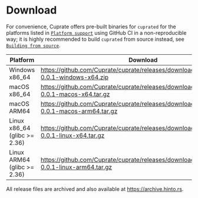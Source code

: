 # Download
For convenience, Cuprate offers pre-built binaries for `cuprated` for the platforms listed in [`Platform support`](../platform.md) using GitHub CI in a non-reproducible way; it is highly recommended to build `cuprated` from source instead, see [`Building from source`](./source.md).

| Platform                     | Download |
|------------------------------|----------|
| Windows x86_64               | <https://github.com/Cuprate/cuprate/releases/download/v0.0.1/cuprated-0.0.1-windows-x64.zip>
| macOS x86_64                 | <https://github.com/Cuprate/cuprate/releases/download/v0.0.1/cuprated-0.0.1-macos-x64.tar.gz>
| macOS ARM64                  | <https://github.com/Cuprate/cuprate/releases/download/v0.0.1/cuprated-0.0.1-macos-arm64.tar.gz>
| Linux x86_64 (glibc >= 2.36) | <https://github.com/Cuprate/cuprate/releases/download/v0.0.1/cuprated-0.0.1-linux-x64.tar.gz>
| Linux ARM64 (glibc >= 2.36)  | <https://github.com/Cuprate/cuprate/releases/download/v0.0.1/cuprated-0.0.1-linux-arm64.tar.gz>

All release files are archived and also available at <https://archive.hinto.rs>.
